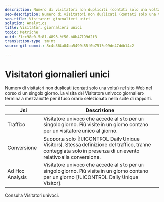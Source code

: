 ```yaml
---
description: Numero di visitatori non duplicati (contati solo una volta) nel sito Web nel corso di un singolo giorno. La visita del Visitatore univoco giornaliero termina a mezzanotte per il fuso orario selezionato nella suite di rapporti.
seo-description: Numero di visitatori non duplicati (contati solo una volta) nel sito Web nel corso di un singolo giorno. La visita del Visitatore univoco giornaliero termina a mezzanotte per il fuso orario selezionato nella suite di rapporti.
seo-title: Visitatori giornalieri unici
solution: Analytics
title: Visitatori giornalieri unici
topic: Metriche
uuid: 31cc98e0-5c81-4893-9f50-b0b47799d2f3
translation-type: tm+mt
source-git-commit: 8c4c368a84ba5499d85f0b7512c99de47ddb14c2

---
```



# Visitatori giornalieri unici

Numero di visitatori non duplicati (contati solo una volta) nel sito Web nel corso di un singolo giorno. La visita del Visitatore univoco giornaliero termina a mezzanotte per il fuso orario selezionato nella suite di rapporti.

| Usi | Descrizione |
|---|---|
| Traffico | Visitatore univoco che accede al sito per un singolo giorno. Più visite in un giorno contano per un visitatore unico al giorno. |
| Conversione | Supporta solo [!UICONTROL Daily Unique Visitors]. Stessa definizione del traffico, tranne conteggiata solo in presenza di un evento relativo alla conversione. |
| Ad Hoc Analysis | Visitatore univoco che accede al sito per un singolo giorno. Più visite in un giorno contano per un giorno [!UICONTROL Daily Unique Visitor]. |

Consulta Visitatori [](/help/components/c-variables/c-metrics/metrics-unique-visitors.md)univoci.
